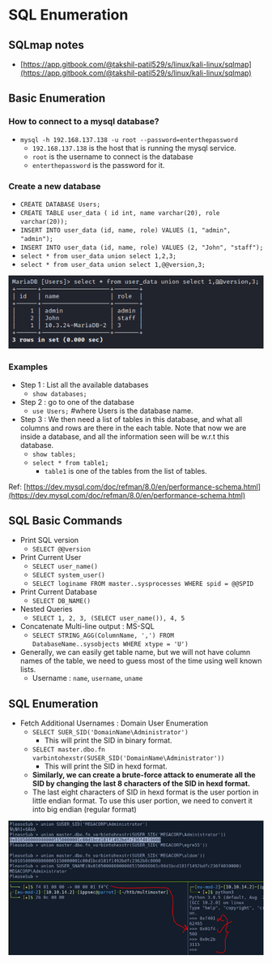 # SQL Enumeration

## SQLmap notes

* [https://app.gitbook.com/@takshil-patil529/s/linux/kali-linux/sqlmap](https://app.gitbook.com/@takshil-patil529/s/linux/kali-linux/sqlmap)

## Basic Enumeration

### How to connect to a mysql database?

* `mysql -h 192.168.137.138 -u root --password=enterthepassword`
  * `192.168.137.138` is the host that is running the mysql service.
  * `root` is the username to connect is the database
  * `enterthepassword` is the password for it.

### Create a new database

* `CREATE DATABASE Users;`
* `CREATE TABLE user_data ( id int, name varchar(20), role varchar(20));`
* `INSERT INTO user_data (id, name, role) VALUES (1, "admin", "admin");`
* `INSERT INTO user_data (id, name, role) VALUES (2, "John", "staff");`
* `select * from user_data union select 1,2,3;`
* `select * from user_data union select 1,@@version,3;`

![](../../../.gitbook/assets/image%20%28107%29.png)

### Examples

* Step 1 : List all the available databases
  * `show databases;`
* Step 2 : go to one of the database
  * `use Users;`      \#where Users is the database name.
* Step 3 : We then need a list of tables in this database, and what all columns and rows are there in the each table. Note that now we are inside a database, and all the information seen will be w.r.t this database.
  * `show tables;`
  * `select * from table1;`
    * `table1` is one of the tables from the list of tables.

Ref: [https://dev.mysql.com/doc/refman/8.0/en/performance-schema.html](https://dev.mysql.com/doc/refman/8.0/en/performance-schema.html)

## SQL Basic Commands

* Print SQL version
  * `SELECT @@version`
* Print Current User
  * `SELECT user_name()`
  * `SELECT system_user()`
  * `SELECT loginame FROM master..sysprocesses WHERE spid = @@SPID`
* Print Current Database
  * `SELECT DB_NAME()`
* Nested Queries
  * `SELECT 1, 2, 3, (SELECT user_name()), 4, 5` 
* Concatenate Multi-line output : MS-SQL
  * `SELECT STRING_AGG(ColumnName, ',') FROM DatabaseName..sysobjects WHERE xtype = 'U')`
* Generally, we can easily get table name, but we will not have column names of the table, we need to guess most of the time using well known lists.
  * Username : `name`, `username`, `uname`

## SQL Enumeration

* Fetch Additional Usernames : Domain User Enumeration
  * `SELECT SUER_SID('DomainName\Administrator')`
    * This will print the SID in binary format.
  * `SELECT master.dbo.fn varbintohexstr(SUSER_SID('DomainName\Administrator'))`
    * This will print the SID in hexd format.
  * **Similarly, we can create a brute-force attack to enumerate all the SID by changing the last 8 characters of the SID in hexd format.**
  * The last eight characters of SID in hexd format is the user portion in little endian format. To use this user portion, we need to convert it into big endian \(regular format\)

![Domain User Enumeration using SQL query](../../../.gitbook/assets/image%20%28114%29.png)

